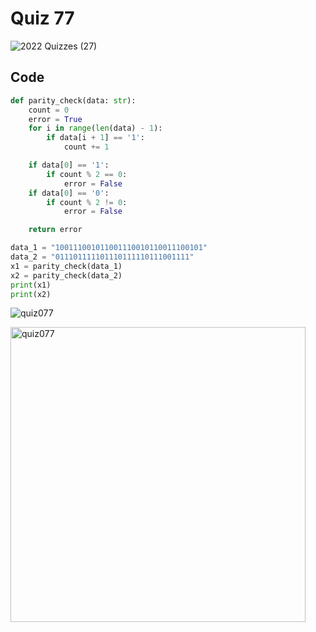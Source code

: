 # Quiz 77

![2022  Quizzes (27)](https://github.com/aineethitari/unit4_repo/assets/112055062/c372864f-737f-4b6a-aa18-748cafd90f86)
## Code
```.py
def parity_check(data: str):
    count = 0
    error = True
    for i in range(len(data) - 1):
        if data[i + 1] == '1':
            count += 1

    if data[0] == '1':
        if count % 2 == 0:
            error = False
    if data[0] == '0':
        if count % 2 != 0:
            error = False

    return error

data_1 = "100111001011001110010110011100101"
data_2 = "011101111101110111110111001111"
x1 = parity_check(data_1)
x2 = parity_check(data_2)
print(x1)
print(x2)
```
![quiz077](https://github.com/aineethitari/unit4_repo/assets/112055062/d8db3d05-f1ab-4e65-b805-f0b7c1c1e054)

<img width="472" alt="quiz077" src="https://github.com/aineethitari/unit4_repo/assets/112055062/78704cf2-356d-45d0-9ab6-265fb1142514">
